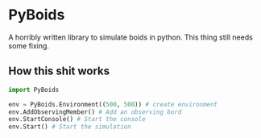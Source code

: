 # PyBoids
A horribly written library to simulate boids in python.  This thing still needs some fixing.

## How this shit works

```python
import PyBoids

env = PyBoids.Environment((500, 500)) # create environment
env.AddObservingMember() # Add an observing bord
env.StartConsole() # Start the console
env.Start() # Start the simulation
```

